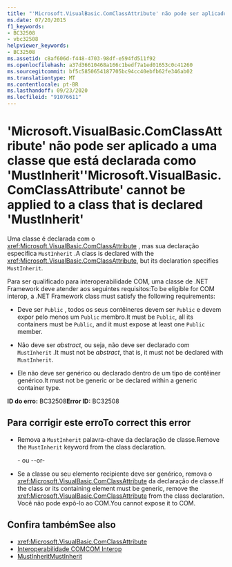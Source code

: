 ```yaml
---
title: "'Microsoft.VisualBasic.ComClassAttribute' não pode ser aplicado a uma classe que está declarada como 'MustInherit'"
ms.date: 07/20/2015
f1_keywords:
- BC32508
- vbc32508
helpviewer_keywords:
- BC32508
ms.assetid: c8af606d-f448-4703-98df-e594fd511f92
ms.openlocfilehash: a37d36610468a166c1bedf7a1ed01653c0c41260
ms.sourcegitcommit: bf5c5850654187705bc94cc40ebfb62fe346ab02
ms.translationtype: MT
ms.contentlocale: pt-BR
ms.lasthandoff: 09/23/2020
ms.locfileid: "91076611"
---
```

# <a name="microsoftvisualbasiccomclassattribute-cannot-be-applied-to-a-class-that-is-declared-mustinherit"></a><span data-ttu-id="27999-102">'Microsoft.VisualBasic.ComClassAttribute' não pode ser aplicado a uma classe que está declarada como 'MustInherit'</span><span class="sxs-lookup"><span data-stu-id="27999-102">'Microsoft.VisualBasic.ComClassAttribute' cannot be applied to a class that is declared 'MustInherit'</span></span>

<span data-ttu-id="27999-103">Uma classe é declarada com o <xref:Microsoft.VisualBasic.ComClassAttribute> , mas sua declaração especifica `MustInherit` .</span><span class="sxs-lookup"><span data-stu-id="27999-103">A class is declared with the <xref:Microsoft.VisualBasic.ComClassAttribute>, but its declaration specifies `MustInherit`.</span></span>  
  
 <span data-ttu-id="27999-104">Para ser qualificado para interoperabilidade COM, uma classe de .NET Framework deve atender aos seguintes requisitos:</span><span class="sxs-lookup"><span data-stu-id="27999-104">To be eligible for COM interop, a .NET Framework class must satisfy the following requirements:</span></span>  
  
- <span data-ttu-id="27999-105">Deve ser `Public` , todos os seus contêineres devem ser `Public` e devem expor pelo menos um `Public` membro.</span><span class="sxs-lookup"><span data-stu-id="27999-105">It must be `Public`, all its containers must be `Public`, and it must expose at least one `Public` member.</span></span>  
  
- <span data-ttu-id="27999-106">Não deve ser *abstract*, ou seja, não deve ser declarado com `MustInherit` .</span><span class="sxs-lookup"><span data-stu-id="27999-106">It must not be *abstract*, that is, it must not be declared with `MustInherit`.</span></span>  
  
- <span data-ttu-id="27999-107">Ele não deve ser genérico ou declarado dentro de um tipo de contêiner genérico.</span><span class="sxs-lookup"><span data-stu-id="27999-107">It must not be generic or be declared within a generic container type.</span></span>  
  
 <span data-ttu-id="27999-108">**ID do erro:** BC32508</span><span class="sxs-lookup"><span data-stu-id="27999-108">**Error ID:** BC32508</span></span>  
  
## <a name="to-correct-this-error"></a><span data-ttu-id="27999-109">Para corrigir este erro</span><span class="sxs-lookup"><span data-stu-id="27999-109">To correct this error</span></span>  
  
- <span data-ttu-id="27999-110">Remova a `MustInherit` palavra-chave da declaração de classe.</span><span class="sxs-lookup"><span data-stu-id="27999-110">Remove the `MustInherit` keyword from the class declaration.</span></span>  
  
     <span data-ttu-id="27999-111">- ou -</span><span class="sxs-lookup"><span data-stu-id="27999-111">-or-</span></span>  
  
- <span data-ttu-id="27999-112">Se a classe ou seu elemento recipiente deve ser genérico, remova o <xref:Microsoft.VisualBasic.ComClassAttribute> da declaração de classe.</span><span class="sxs-lookup"><span data-stu-id="27999-112">If the class or its containing element must be generic, remove the <xref:Microsoft.VisualBasic.ComClassAttribute> from the class declaration.</span></span> <span data-ttu-id="27999-113">Você não pode expô-lo ao COM.</span><span class="sxs-lookup"><span data-stu-id="27999-113">You cannot expose it to COM.</span></span>  
  
## <a name="see-also"></a><span data-ttu-id="27999-114">Confira também</span><span class="sxs-lookup"><span data-stu-id="27999-114">See also</span></span>

- <xref:Microsoft.VisualBasic.ComClassAttribute>
- [<span data-ttu-id="27999-115">Interoperabilidade COM</span><span class="sxs-lookup"><span data-stu-id="27999-115">COM Interop</span></span>](../programming-guide/com-interop/index.md)
- [<span data-ttu-id="27999-116">MustInherit</span><span class="sxs-lookup"><span data-stu-id="27999-116">MustInherit</span></span>](../language-reference/modifiers/mustinherit.md)
